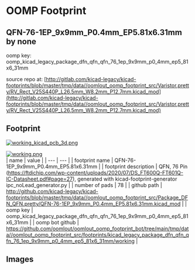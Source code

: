 # OOMP Footprint  
## QFN-76-1EP_9x9mm_P0.4mm_EP5.81x6.31mm  by none  
  
oomp key: oomp_kicad_legacy_package_dfn_qfn_qfn_76_1ep_9x9mm_p0_4mm_ep5_81x6_31mm  
  
source repo at: [http://gitlab.com/kicad-legacy/kicad-footprints/blob/master/tmp/data//oomlout_oomp_footprint_src/Varistor.pretty/RV_Rect_V25S440P_L26.5mm_W8.2mm_P12.7mm.kicad_mod](http://gitlab.com/kicad-legacy/kicad-footprints/blob/master/tmp/data//oomlout_oomp_footprint_src/Varistor.pretty/RV_Rect_V25S440P_L26.5mm_W8.2mm_P12.7mm.kicad_mod)  
## Footprint  
  
[![working_kicad_pcb_3d.png](working_kicad_pcb_3d_600.png)](working_kicad_pcb_3d.png)  
  
[![working.png](working_600.png)](working.png)  
| name | value | 
| --- | --- | 
| footprint name | QFN-76-1EP_9x9mm_P0.4mm_EP5.81x6.31mm | 
| footprint description | QFN, 76 Pin (https://ftdichip.com/wp-content/uploads/2020/07/DS_FT600Q-FT601Q-IC-Datasheet.pdf#page=27), generated with kicad-footprint-generator ipc_noLead_generator.py | 
| number of pads | 78 | 
| github path | http://github.com/kicad-legacy/kicad-footprints/blob/master/tmp/data//oomlout_oomp_footprint_src/Package_DFN_QFN.pretty/QFN-76-1EP_9x9mm_P0.4mm_EP5.81x6.31mm.kicad_mod | 
| oomp key | oomp_kicad_legacy_package_dfn_qfn_qfn_76_1ep_9x9mm_p0_4mm_ep5_81x6_31mm | 
| oomp bot github | https://github.com/oomlout/oomlout_oomp_footprint_bot/tree/main/tmp/data//oomlout_oomp_footprint_src/footprints/kicad_legacy_package_dfn_qfn_qfn_76_1ep_9x9mm_p0_4mm_ep5_81x6_31mm/working | 
## Images  
